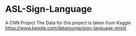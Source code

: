# ASL-Sign-Language
A CNN Project
The Data for this project is taken from Kaggle https://www.kaggle.com/datamunge/sign-language-mnist

